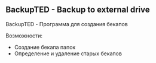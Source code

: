 ## BackupTED - Backup to external drive

BackupTED - Программа для создания бекапов

Возможности:
 - Создание бекапа папок
 - Определение и удаление старых бекапов

